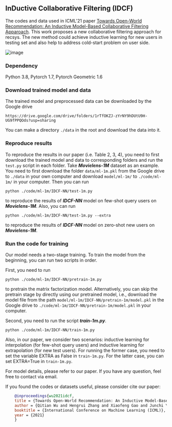## InDuctive Collaborative Filtering (IDCF)

The codes and data used in ICML'21 paper [Towards Open-World Recommendation: An Inductive Model-Based Collaborative Filtering Apparoach](https://arxiv.org/abs/2007.04833). This work proposes a new collaborative filtering approach for recsys. The new method could achieve inductive learning for new users in testing set and also help to address cold-start problem on user side.

![image](https://user-images.githubusercontent.com/22075007/161984853-2b697a78-d4b3-436c-8b79-0019e2bfbd59.png)

### Dependency

Python 3.8, Pytorch 1.7, Pytorch Geometric 1.6

### Download trained model and data

The trained model and preprocessed data can be downloaded by the Google drive

    https://drive.google.com/drive/folders/1rTfOKZJ-zYrNY9hDUtU9H-UG9fPPQOds?usp=sharing
    
You can make a directory `./data` in the root and download the data into it.

### Reproduce results

To reproduce the results in our paper (i.e. Table 2, 3, 4), you need to first download the trained model and data to corresponding folders and run the `test.py` script in each folder. Take ***Movielens-1M*** dataset as an example. You need to first download the folder `data/ml-1m.pkl` from the Google drive to `./data` in your own computer and download `model/ml-1m/` to `./code/ml-1m/` in your computer. Then you can run

    python ./code/ml-1m/IDCF-NN/test-1m.py

to reproduce the results of ***IDCF-NN*** model on few-shot query users on ***Movielens-1M***. Also, you can run

    python ./code/ml-1m/IDCF-NN/test-1m.py --extra

to reproduce the results of ***IDCF-NN*** model on zero-shot new users on ***Movielens-1M***.

### Run the code for training

Our model needs a two-stage training. To train the model from the beginning, you can run two scripts in order. 

First, you need to run
    
    python ./code/ml-1m/IDCF-NN/pretrain-1m.py

to pretrain the matrix factorization model. Alternatively, you can skip the pretrain stage by directly using our pretrained model, i.e., download the model file from the path `model/ml-1m/IDCF-NN/pretrain-1m/model.pkl` in the Google drive to `./code/ml-1m/IDCF-NN/pretrain-1m/model.pkl` in your computer. 

Second, you need to run the script ***train-1m.py***. 

    python ./code/ml-1m/IDCF-NN/train-1m.py

Also, in our paper, we consider two scenarios: inductive learning for interpolation (for few-shot query users) and inductive learning for extrapolation (for new test users). For running the former case, you need to set the variable EXTRA as False in `train-1m.py`. For the latter case, you can set EXTRA=True in `train-1m.py`.

For model details, please refer to our paper. If you have any question, feel free to contact via email.

If you found the codes or datasets useful, please consider cite our paper:

```bibtex
    @inproceedings{wu2021idcf,
    title = {Towards Open-World Recommendation: An Inductive Model-Based Collaborative Filtering Apparoach},
    author = {Qitian Wu and Hengrui Zhang and Xiaofeng Gao and Junchi Yan and Hongyuan Zha},
    booktitle = {International Conference on Machine Learning (ICML)},
    year = {2021}
    }
```
    
